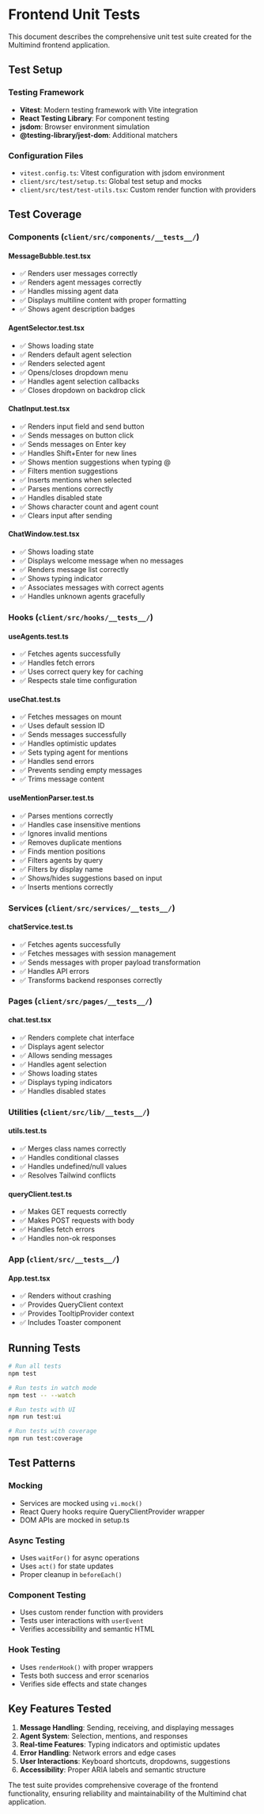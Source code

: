 # Frontend Unit Tests

This document describes the comprehensive unit test suite created for the Multimind frontend application.

## Test Setup

### Testing Framework
- **Vitest**: Modern testing framework with Vite integration
- **React Testing Library**: For component testing
- **jsdom**: Browser environment simulation
- **@testing-library/jest-dom**: Additional matchers

### Configuration Files
- `vitest.config.ts`: Vitest configuration with jsdom environment
- `client/src/test/setup.ts`: Global test setup and mocks
- `client/src/test/test-utils.tsx`: Custom render function with providers

## Test Coverage

### Components (`client/src/components/__tests__/`)

#### MessageBubble.test.tsx
- ✅ Renders user messages correctly
- ✅ Renders agent messages correctly
- ✅ Handles missing agent data
- ✅ Displays multiline content with proper formatting
- ✅ Shows agent description badges

#### AgentSelector.test.tsx
- ✅ Shows loading state
- ✅ Renders default agent selection
- ✅ Renders selected agent
- ✅ Opens/closes dropdown menu
- ✅ Handles agent selection callbacks
- ✅ Closes dropdown on backdrop click

#### ChatInput.test.tsx
- ✅ Renders input field and send button
- ✅ Sends messages on button click
- ✅ Sends messages on Enter key
- ✅ Handles Shift+Enter for new lines
- ✅ Shows mention suggestions when typing @
- ✅ Filters mention suggestions
- ✅ Inserts mentions when selected
- ✅ Parses mentions correctly
- ✅ Handles disabled state
- ✅ Shows character count and agent count
- ✅ Clears input after sending

#### ChatWindow.test.tsx
- ✅ Shows loading state
- ✅ Displays welcome message when no messages
- ✅ Renders message list correctly
- ✅ Shows typing indicator
- ✅ Associates messages with correct agents
- ✅ Handles unknown agents gracefully

### Hooks (`client/src/hooks/__tests__/`)

#### useAgents.test.ts
- ✅ Fetches agents successfully
- ✅ Handles fetch errors
- ✅ Uses correct query key for caching
- ✅ Respects stale time configuration

#### useChat.test.ts
- ✅ Fetches messages on mount
- ✅ Uses default session ID
- ✅ Sends messages successfully
- ✅ Handles optimistic updates
- ✅ Sets typing agent for mentions
- ✅ Handles send errors
- ✅ Prevents sending empty messages
- ✅ Trims message content

#### useMentionParser.test.ts
- ✅ Parses mentions correctly
- ✅ Handles case insensitive mentions
- ✅ Ignores invalid mentions
- ✅ Removes duplicate mentions
- ✅ Finds mention positions
- ✅ Filters agents by query
- ✅ Filters by display name
- ✅ Shows/hides suggestions based on input
- ✅ Inserts mentions correctly

### Services (`client/src/services/__tests__/`)

#### chatService.test.ts
- ✅ Fetches agents successfully
- ✅ Fetches messages with session management
- ✅ Sends messages with proper payload transformation
- ✅ Handles API errors
- ✅ Transforms backend responses correctly

### Pages (`client/src/pages/__tests__/`)

#### chat.test.tsx
- ✅ Renders complete chat interface
- ✅ Displays agent selector
- ✅ Allows sending messages
- ✅ Handles agent selection
- ✅ Shows loading states
- ✅ Displays typing indicators
- ✅ Handles disabled states

### Utilities (`client/src/lib/__tests__/`)

#### utils.test.ts
- ✅ Merges class names correctly
- ✅ Handles conditional classes
- ✅ Handles undefined/null values
- ✅ Resolves Tailwind conflicts

#### queryClient.test.ts
- ✅ Makes GET requests correctly
- ✅ Makes POST requests with body
- ✅ Handles fetch errors
- ✅ Handles non-ok responses

### App (`client/src/__tests__/`)

#### App.test.tsx
- ✅ Renders without crashing
- ✅ Provides QueryClient context
- ✅ Provides TooltipProvider context
- ✅ Includes Toaster component

## Running Tests

```bash
# Run all tests
npm test

# Run tests in watch mode
npm test -- --watch

# Run tests with UI
npm run test:ui

# Run tests with coverage
npm run test:coverage
```

## Test Patterns

### Mocking
- Services are mocked using `vi.mock()`
- React Query hooks require QueryClientProvider wrapper
- DOM APIs are mocked in setup.ts

### Async Testing
- Uses `waitFor()` for async operations
- Uses `act()` for state updates
- Proper cleanup in `beforeEach()`

### Component Testing
- Uses custom render function with providers
- Tests user interactions with `userEvent`
- Verifies accessibility and semantic HTML

### Hook Testing
- Uses `renderHook()` with proper wrappers
- Tests both success and error scenarios
- Verifies side effects and state changes

## Key Features Tested

1. **Message Handling**: Sending, receiving, and displaying messages
2. **Agent System**: Selection, mentions, and responses
3. **Real-time Features**: Typing indicators and optimistic updates
4. **Error Handling**: Network errors and edge cases
5. **User Interactions**: Keyboard shortcuts, dropdowns, suggestions
6. **Accessibility**: Proper ARIA labels and semantic structure

The test suite provides comprehensive coverage of the frontend functionality, ensuring reliability and maintainability of the Multimind chat application.
